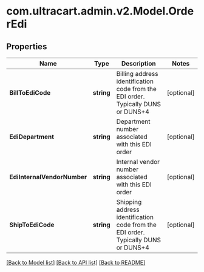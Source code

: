 
# com.ultracart.admin.v2.Model.OrderEdi

## Properties

Name | Type | Description | Notes
------------ | ------------- | ------------- | -------------
**BillToEdiCode** | **string** | Billing address identification code from the EDI order.  Typically DUNS or DUNS+4 | [optional] 
**EdiDepartment** | **string** | Department number associated with this EDI order | [optional] 
**EdiInternalVendorNumber** | **string** | Internal vendor number associated with this EDI order | [optional] 
**ShipToEdiCode** | **string** | Shipping address identification code from the EDI order.  Typically DUNS or DUNS+4 | [optional] 

[[Back to Model list]](../README.md#documentation-for-models)
[[Back to API list]](../README.md#documentation-for-api-endpoints)
[[Back to README]](../README.md)

